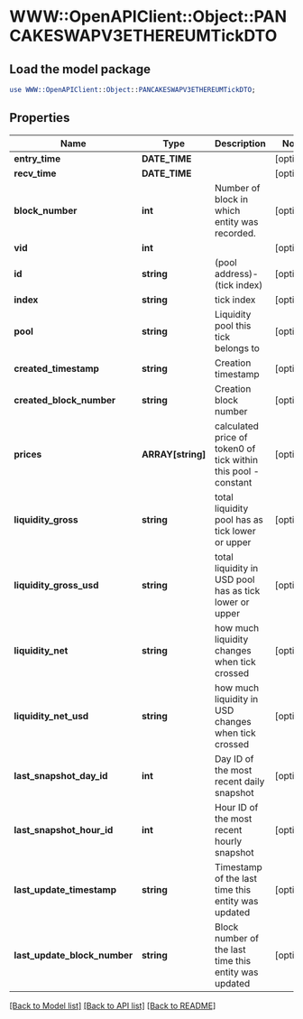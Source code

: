 # WWW::OpenAPIClient::Object::PANCAKESWAPV3ETHEREUMTickDTO

## Load the model package
```perl
use WWW::OpenAPIClient::Object::PANCAKESWAPV3ETHEREUMTickDTO;
```

## Properties
Name | Type | Description | Notes
------------ | ------------- | ------------- | -------------
**entry_time** | **DATE_TIME** |  | [optional] 
**recv_time** | **DATE_TIME** |  | [optional] 
**block_number** | **int** | Number of block in which entity was recorded. | [optional] 
**vid** | **int** |  | [optional] 
**id** | **string** | (pool address)-(tick index) | [optional] 
**index** | **string** | tick index | [optional] 
**pool** | **string** | Liquidity pool this tick belongs to | [optional] 
**created_timestamp** | **string** | Creation timestamp | [optional] 
**created_block_number** | **string** | Creation block number | [optional] 
**prices** | **ARRAY[string]** | calculated price of token0 of tick within this pool - constant | [optional] 
**liquidity_gross** | **string** | total liquidity pool has as tick lower or upper | [optional] 
**liquidity_gross_usd** | **string** | total liquidity in USD pool has as tick lower or upper | [optional] 
**liquidity_net** | **string** | how much liquidity changes when tick crossed | [optional] 
**liquidity_net_usd** | **string** | how much liquidity in USD changes when tick crossed | [optional] 
**last_snapshot_day_id** | **int** | Day ID of the most recent daily snapshot | [optional] 
**last_snapshot_hour_id** | **int** | Hour ID of the most recent hourly snapshot | [optional] 
**last_update_timestamp** | **string** | Timestamp of the last time this entity was updated | [optional] 
**last_update_block_number** | **string** | Block number of the last time this entity was updated | [optional] 

[[Back to Model list]](../README.md#documentation-for-models) [[Back to API list]](../README.md#documentation-for-api-endpoints) [[Back to README]](../README.md)


